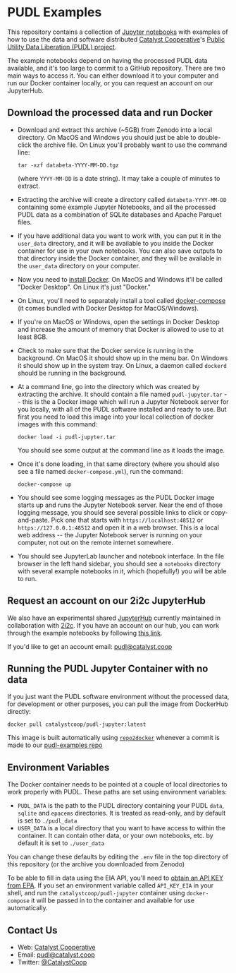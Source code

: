 # PUDL Examples

This repository contains a collection of
[Jupyter notebooks](https://jupyter.org) with examples of how to use the data
and software distributed [Catalyst Cooperative](https://catalyst.coop)'s
[Public Utility Data Liberation (PUDL) project](https://github.com/catalyst-cooperative/pudl).

The example notebooks depend on having the processed PUDL data available, and
it's too large to commit to a GitHub repository. There are two main ways to
access it. You can either download it to your computer and run our Docker
container locally, or you can request an account on our JupyterHub.

## Download the processed data and run Docker
* Download and extract this archive (~5GB) from Zenodo into a local directory.
  On MacOS and Windows you should just be able to double-click the archive
  file. On Linux you'll probably want to use the command line:
  ```
  tar -xzf databeta-YYYY-MM-DD.tgz
  ```
  (where `YYYY-MM-DD` is a date string). It may take a couple of minutes to
  extract.

* Extracting the archive will create a directory called `databeta-YYYY-MM-DD`
  containing some example Jupyter Notebooks, and all the processed PUDL data as
  a combination of SQLite databases and Apache Parquet files.

* If you have additional data you want to work with, you can put it in the
  `user_data` directory, and it will be available to you inside the Docker
  container for use in your own notebooks. You can also save outputs to that
  directory inside the Docker container, and they will be available in the
  `user_data` directory on your computer.

* Now you need to [install Docker](https://docs.docker.com/get-docker/).
  On MacOS and Windows it'll be called "Docker Desktop". On Linux it's just
  "Docker."

* On Linux, you'll need to separately install a tool called
  [docker-compose](https://docs.docker.com/compose/install/) (it comes
  bundled with Docker Desktop for MacOS/Windows).

* If you're on MacOS or Windows, open the settings in Docker Desktop and
  increase the amount of memory that Docker is allowed to use to at least 8GB.

* Check to make sure that the Docker service is running in the background. On
  MacOS it should show up in the menu bar. On Windows it should show up in the
  system tray. On Linux, a daemon called `dockerd` should be running in the
  background.

* At a command line, go into the directory which was created by extracting the
  archive. It should contain a file named `pudl-jupyter.tar` -- this is the
  a Docker image which will run a Jupyter Notebook server for you locally, with
  all of the PUDL software installed and ready to use. But first you need to
  load this image into your local collection of docker images with this
  command:
  ```
  docker load -i pudl-jupyter.tar
  ```
  You should see some output at the command line as it loads the image.

* Once it's done loading, in that same directory (where you should also see a
  file named `docker-compose.yml`), run the command:
  ```
  docker-compose up
  ```

* You should see some logging messages as the PUDL Docker image starts up and
  runs the Jupyter Notebook server. Near the end of those logging message, you
  should see several possible links to click or copy-and-paste.
  Pick one that starts with `https://localhost:48512` or
  `https://127.0.0.1:48512` and open it in a web browser. This is a local web
  address -- the Jupyter Notebook server is running on your computer, not out
  on the remote internet somewhere.

* You should see JupyterLab launcher and notebook interface. In the file
  browser in the left hand sidebar, you should see a `notebooks` directory with
  several example notebooks in it, which (hopefully!) you will be able to run.

## Request an account on our 2i2c JupyterHub
We also have an experimental shared [JupyterHub](https://jupyter.org/hub)
currently maintained in collaboration with [2i2c](https://2i2c.org). If you
have an account on our hub, you can work through the example notebooks by
following [this link](https://catalyst-cooperative.pilot.2i2c.cloud/hub/user-redirect/git-pull?repo=https%3A%2F%2Fgithub.com%2Fcatalyst-cooperative%2Fpudl-examples&urlpath=lab%2Ftree%2Fpudl-examples%2Fnotebooks%2F01-pudl-database.ipynb&branch=main).

If you'd like to get an account email:
[pudl@catalyst.coop](mailto:pudl@catalyst.coop)

## Running the PUDL Jupyter Container with no data
If you just want the PUDL software environment without the processed data, for
development or other purposes, you can pull the image from DockerHub directly:
```
docker pull catalystcoop/pudl-jupyter:latest
```
This image is built automatically using
[`repo2docker`](https://github.com/jupyterhub/repo2docker) whenever a commit
is made to our
[pudl-examples repo](https://github.com/catalyst-cooperative/pudl-examples)

## Environment Variables
The Docker container needs to be pointed at a couple of local directories to
work properly with PUDL. These paths are set using environment variables:
* `PUDL_DATA` is the path to the PUDL directory containing your PUDL
`data`, `sqlite` and `epacems` directories. It is treated as read-only, and by
default is set to `./pudl_data`
* `USER_DATA` is a local directory that you want to have access to
within the container. It can contain other data, or your own notebooks, etc. by
default it is set to `./user_data`

You can change these defaults by editing the `.env` file in the top directory of
this repository (or the archive you downloaded from Zenodo)

To be able to fill in data using the EIA API, you'll need to [obtain an API KEY
from EPA](https://www.eia.gov/opendata/register.php). If you set an environment
variable called `API_KEY_EIA` in your shell, and run the
`catalystcoop/pudl-jupyter` container using `docker-compose` it will be passed
in to the container and available for use automatically.

## Contact Us
* Web: [Catalyst Cooperative](https://catalyst.coop)
* Email: [pudl@catalyst.coop](mailto:pudl@catalyst.coop)
* Twitter: [@CatalystCoop](https://twitter.com/CatalystCoop)
